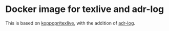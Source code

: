 # Docker image for texlive and adr-log

This is based on [koppopr/texlive](https://hub.docker.com/r/koppor/texlive/), with the addition of [adr-log](https://www.npmjs.com/package/adr-log).

